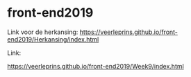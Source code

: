 # front-end2019

Link voor de herkansing:
https://veerleprins.github.io/front-end2019/Herkansing/index.html






Link:

https://veerleprins.github.io/front-end2019/Week9/index.html

